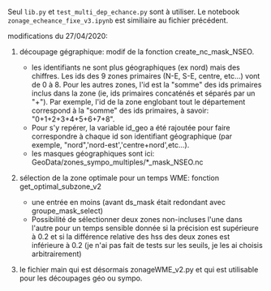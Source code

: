 Seul `lib.py` et `test_multi_dep_echance.py` sont à utiliser. 
Le notebook `zonage_echeance_fixe_v3.ipynb` est similiaire au fichier précédent. 

modifications du 27/04/2020:
1. découpage gégraphique: modif de la fonction create_nc_mask_NSEO. 
    - les identifiants ne sont plus géographiques (ex nord) mais des chiffres. Les ids des 9 zones primaires (N-E, S-E, centre, etc...) vont de 0 à 8. Pour les autres zones, l'id est la "somme" des ids primaires inclus dans la zone (ie, ids primaires concaténés et séparés par un "+"). Par exemple, l'id de la zone englobant tout le département correspond à la "somme" des ids primaires, à savoir: "0+1+2+3+4+5+6+7+8". 
    - Pour s'y repérer, la variable id_geo a été rajoutée pour faire correspondre à chaque id son identifiant géographique (par exemple, "nord",'nord-est','centre+nord',etc...). 
    - les masques géographiques sont ici: GeoData/zones_sympo_multiples/*_mask_NSEO.nc
    
2. sélection de la zone optimale pour un temps WME: fonction get_optimal_subzone_v2
    - une entrée en moins (avant ds_mask était redondant avec groupe_mask_select)
    - Possibilité de sélectionner deux zones non-incluses l'une dans l'autre pour un temps sensible donnée si la précision est supérieure à 0.2 et si la différence relative des hss des deux zones est inférieure à 0.2 (je n'ai pas fait de tests sur les seuils, je les ai choisis arbitrairement) 

3. le fichier main qui est désormais zonageWME_v2.py et qui est utilisable pour les découpages géo ou sympo. 